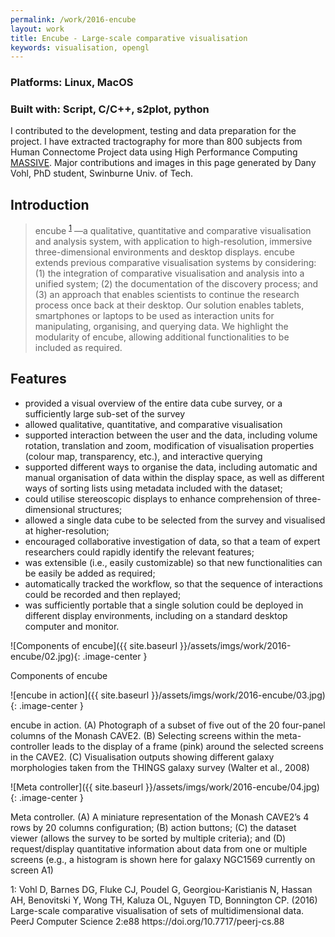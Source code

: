 ```yaml
---
permalink: /work/2016-encube
layout: work
title: Encube - Large-scale comparative visualisation
keywords: visualisation, opengl
---
```


### **Platforms:** Linux, MacOS

### **Built with:** Script, C/C++, s2plot, python

I contributed to the development, testing and data preparation for the project. I have extracted tractography for more than 800 subjects from Human Connectome Project data using High Performance Computing <a href="https://www.massive.org.au/" target="_blank">MASSIVE</a>. Major contributions and images in this page generated by Dany Vohl, PhD student, Swinburne Univ. of Tech.

## Introduction

> encube <sup>[1](#footnote1)</sup> —a qualitative, quantitative and comparative visualisation and analysis system, with application to high-resolution, immersive three-dimensional environments and desktop displays. encube extends previous comparative visualisation systems by considering: (1) the integration of comparative visualisation and analysis into a unified system; (2) the documentation of the discovery process; and (3) an approach that enables scientists to continue the research process once back at their desktop. Our solution enables tablets, smartphones or laptops to be used as interaction units for manipulating, organising, and querying data. We highlight the modularity of encube, allowing additional functionalities to be included as required.

## Features

- provided a visual overview of the entire data cube survey, or a sufficiently large sub-set of the survey
- allowed qualitative, quantitative, and comparative visualisation
- supported interaction between the user and the data, including volume rotation, translation and zoom, modification of visualisation properties (colour map, transparency, etc.), and interactive querying
- supported different ways to organise the data, including automatic and manual organisation of data within the display space, as well as different ways of sorting lists using metadata included with the dataset;
- could utilise stereoscopic displays to enhance comprehension of three-dimensional structures;
- allowed a single data cube to be selected from the survey and visualised at higher-resolution;
- encouraged collaborative investigation of data, so that a team of expert researchers could rapidly identify the relevant features;
- was extensible (i.e., easily customizable) so that new functionalities can be easily be added as required;
- automatically tracked the workflow, so that the sequence of interactions could be recorded and then replayed;
- was sufficiently portable that a single solution could be deployed in different display environments, including on a standard desktop computer and monitor.

![Components of encube]({{ site.baseurl }}/assets/imgs/work/2016-encube/02.jpg){: .image-center }
<p class="caption">Components of encube</p>

![encube in action]({{ site.baseurl }}/assets/imgs/work/2016-encube/03.jpg){: .image-center }
<p class="caption">encube in action. (A) Photograph of a subset of five out of the 20 four-panel columns of the Monash CAVE2. (B) Selecting screens within the meta-controller leads to the display of a frame (pink) around the selected screens in the CAVE2. (C) Visualisation outputs showing different galaxy morphologies taken from the THINGS galaxy survey (Walter et al., 2008)</p>

![Meta controller]({{ site.baseurl }}/assets/imgs/work/2016-encube/04.jpg){: .image-center }
<p class="caption">Meta controller. (A) A miniature representation of the Monash CAVE2’s 4 rows by 20 columns configuration; (B) action buttons; (C) the dataset viewer (allows the survey to be sorted by multiple criteria); and (D) request/display quantitative information about data from one or multiple screens (e.g., a histogram is shown here for galaxy NGC1569 currently on screen A1)</p>

<div class="footnote"><a name="footnote1">1</a>: Vohl D, Barnes DG, Fluke CJ, Poudel G, Georgiou-Karistianis N, Hassan AH, Benovitski Y, Wong TH, Kaluza OL, Nguyen TD, Bonnington CP. (2016) Large-scale comparative visualisation of sets of multidimensional data. PeerJ Computer Science 2:e88 https://doi.org/10.7717/peerj-cs.88</div>
